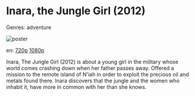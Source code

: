 # Inara, the Jungle Girl (2012)

Genres: adventure

![poster](http://image.tmdb.org/t/p/w500/haarL70eM2okNdKRPURZzX9CVBL.jpg)

en:
  [720p](magnet:?xt=urn:btih:5ed31dddf909a53e71b15addece96bf8abd31c01&dn=Inara%2C+the+Jungle+Girl+%282012%29+720p+BrRip+x264+-+YIFY&tr=udp%3A%2F%2Ftracker.openbittorrent.com%3A80%2Fannounce&tr=udp%3A%2F%2Fglotorrents.pw%3A6969%2Fannounce&tr=udp%3A%2F%2Ftracker.openbittorrent.com%3A80%2Fannounce&tr=udp%3A%2F%2Ftracker.opentrackr.org%3A1337%2Fannounce&tr=udp%3A%2F%2Fzer0day.to%3A1337%2Fannounce&tr=udp%3A%2F%2Ftracker.coppersurfer.tk%3A6969%2Fannounce)
  [1080p](magnet:?xt=urn:btih:87034d280efbfe28293dd2cc707fab24be3856fc&dn=Inara%2C+the+Jungle+Girl+%282012%29+1080p+BrRip+x264+-+YIFY&tr=udp%3A%2F%2Ftracker.openbittorrent.com%3A80%2Fannounce&tr=udp%3A%2F%2Fglotorrents.pw%3A6969%2Fannounce&tr=udp%3A%2F%2Ftracker.openbittorrent.com%3A80%2Fannounce&tr=udp%3A%2F%2Ftracker.opentrackr.org%3A1337%2Fannounce&tr=udp%3A%2F%2Fzer0day.to%3A1337%2Fannounce&tr=udp%3A%2F%2Ftracker.coppersurfer.tk%3A6969%2Fannounce)
  


Inara, The Jungle Girl (2012) is about a young girl in the military whose world comes crashing down when her father passes away. Offered a mission to the remote island of N'iah in order to exploit the precious oil and metals found there. Inara  discovers that the jungle and the women who inhabit it, have more in common with her than she knows.